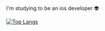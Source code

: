 I'm studying to be an ios developer 👽

[![Top Langs](https://github-readme-stats.vercel.app/api/top-langs/?username=jangseoyoung&layout=compact)](https://github.com/anuraghazra/github-readme-stats)
